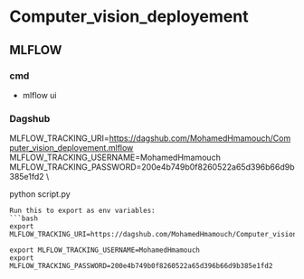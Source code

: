 # Computer_vision_deployement



## MLFLOW
    
### cmd 
   - mlflow ui

### Dagshub

MLFLOW_TRACKING_URI=https://dagshub.com/MohamedHmamouch/Computer_vision_deployement.mlflow \
MLFLOW_TRACKING_USERNAME=MohamedHmamouch \
MLFLOW_TRACKING_PASSWORD=200e4b749b0f8260522a65d396b66d9b385e1fd2 \

python script.py

    Run this to export as env variables:
    ```bash
    export MLFLOW_TRACKING_URI=https://dagshub.com/MohamedHmamouch/Computer_vision_deployement.mlflow

    export MLFLOW_TRACKING_USERNAME=MohamedHmamouch
    export 
    MLFLOW_TRACKING_PASSWORD=200e4b749b0f8260522a65d396b66d9b385e1fd2